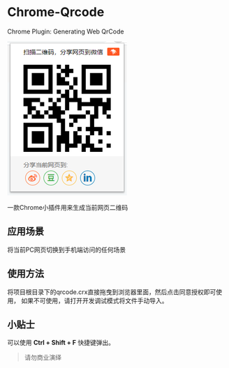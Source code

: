 # Chrome-Qrcode
Chrome Plugin: Generating Web QrCode

![DEMO](https://github.com/gouyuwang/chrome-qrcode/blob/master/demo.png?raw=true)

一款Chrome小插件用来生成当前网页二维码

## 应用场景

将当前PC网页切换到手机端访问的任何场景

## 使用方法

将项目根目录下的qrcode.crx直接拖曳到浏览器里面，然后点击同意授权即可使用， 如果不可使用，请打开开发调试模式将文件手动导入。

## 小贴士

可以使用 **Ctrl + Shift + F** 快捷键弹出。

> 请勿商业演绎
